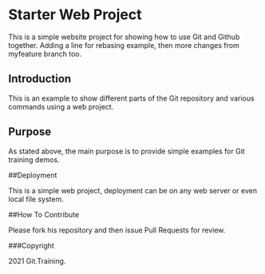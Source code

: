 # Starter Web Project

This is a simple website project for 
showing how to use Git and Github together. Adding a line
for rebasing example, then more changes from myfeature branch
too.

## Introduction

This is an example to show different parts
of the Git repository and various commands 
using a web project.

## Purpose

As stated above, the main purpose is to
provide simple examples for Git training demos.

##Deployment

This is a simple web project, deployment can be on any 
web server or even local file system.

##How To Contribute

Please fork his repository and then issue Pull Requests for 
review.

###Copyright

2021 Git.Training.